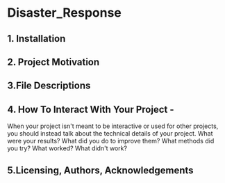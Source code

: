 # Disaster_Response

## 1. Installation

## 2. Project Motivation

## 3.File Descriptions

## 4. How To Interact With Your Project - 
When your project isn't meant to be interactive or used for other projects, you should instead talk 
about the technical details of your project. What were your results? What did you do to improve them? 
What methods did you try? What worked? What didn't work?

## 5.Licensing, Authors, Acknowledgements 
